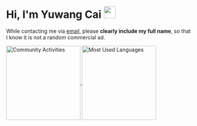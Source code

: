 # Hi, I'm Yuwang Cai <img src="https://media.giphy.com/media/hvRJCLFzcasrR4ia7z/giphy.gif" width="32px">

While contacting me via [email](mailto:mrcaidev@gmail.com), please **clearly include my full name**, so that I know it is not a random commercial ad.

<a href="https://github.com/mrcaidev">
  <img height="200" align="center" src="https://github-readme-stats.mrcai.dev/api?username=mrcaidev&theme=github_dark&hide_border=true&hide_rank=true&show_icons=true&custom_title=Community%20Activities" alt="Community Activities" />
</a>
<a href="https://github.com/mrcaidev">
  <img height="200" align="center" src="https://github-readme-stats.mrcai.dev/api/top-langs?username=mrcaidev&theme=github_dark&hide_border=true&layout=compact&langs_count=8" alt="Most Used Languages" />
</a>
